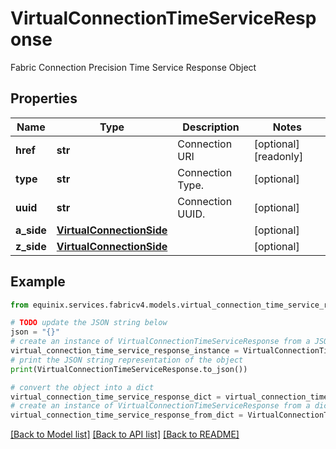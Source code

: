 # VirtualConnectionTimeServiceResponse

Fabric Connection Precision Time Service Response Object

## Properties

Name | Type | Description | Notes
------------ | ------------- | ------------- | -------------
**href** | **str** | Connection URI | [optional] [readonly] 
**type** | **str** | Connection Type. | [optional] 
**uuid** | **str** | Connection UUID. | [optional] 
**a_side** | [**VirtualConnectionSide**](VirtualConnectionSide.md) |  | [optional] 
**z_side** | [**VirtualConnectionSide**](VirtualConnectionSide.md) |  | [optional] 

## Example

```python
from equinix.services.fabricv4.models.virtual_connection_time_service_response import VirtualConnectionTimeServiceResponse

# TODO update the JSON string below
json = "{}"
# create an instance of VirtualConnectionTimeServiceResponse from a JSON string
virtual_connection_time_service_response_instance = VirtualConnectionTimeServiceResponse.from_json(json)
# print the JSON string representation of the object
print(VirtualConnectionTimeServiceResponse.to_json())

# convert the object into a dict
virtual_connection_time_service_response_dict = virtual_connection_time_service_response_instance.to_dict()
# create an instance of VirtualConnectionTimeServiceResponse from a dict
virtual_connection_time_service_response_from_dict = VirtualConnectionTimeServiceResponse.from_dict(virtual_connection_time_service_response_dict)
```
[[Back to Model list]](../README.md#documentation-for-models) [[Back to API list]](../README.md#documentation-for-api-endpoints) [[Back to README]](../README.md)


